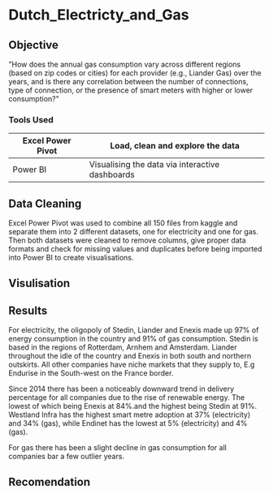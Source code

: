 # Dutch_Electricty_and_Gas

## Objective
"How does the annual gas consumption vary across different regions (based on zip codes or cities) for each provider (e.g., Liander Gas) over the years, and is there any correlation between the number of connections, type of connection, or the presence of smart meters with higher or lower consumption?"

### Tools Used

| Excel Power Pivot | Load, clean and explore the data |
|   ---              |          ---                    |
| Power BI | Visualising the data via interactive dashboards |

## Data Cleaning
Excel Power Pivot was used to combine all 150 files from kaggle and separate them into 2 different datasets, one for electricity and one for gas. Then both datasets were cleaned to remove columns, give proper data formats and check for missing values and duplicates before being imported into Power BI to create visualisations. 

## Visulisation

## Results
For electricity, the oligopoly of Stedin, Liander and Enexis made up 97% of energy consumption in the country and 91% of gas consumption. Stedin is based in the regions of Rotterdam, Arnhem and Amsterdam. Liander throughout the idle of the country and Enexis in both south and northern outskirts. All other companies have niche markets that they supply to, E.g Endurise in the South-west on the France border. 

Since 2014 there has been a noticeably downward trend in delivery percentage for all companies due to the rise of renewable energy. The lowest of which being Enexis at 84%.and the highest being Stedin at 91%. Westland Infra has the highest smart metre adoption at 37% (electricity) and 34% (gas), while Endinet has the lowest at 5% (electricity)  and 4% (gas).

For gas there has been a slight decline in gas consumption for all companies bar a few outlier years. 

## Recomendation
